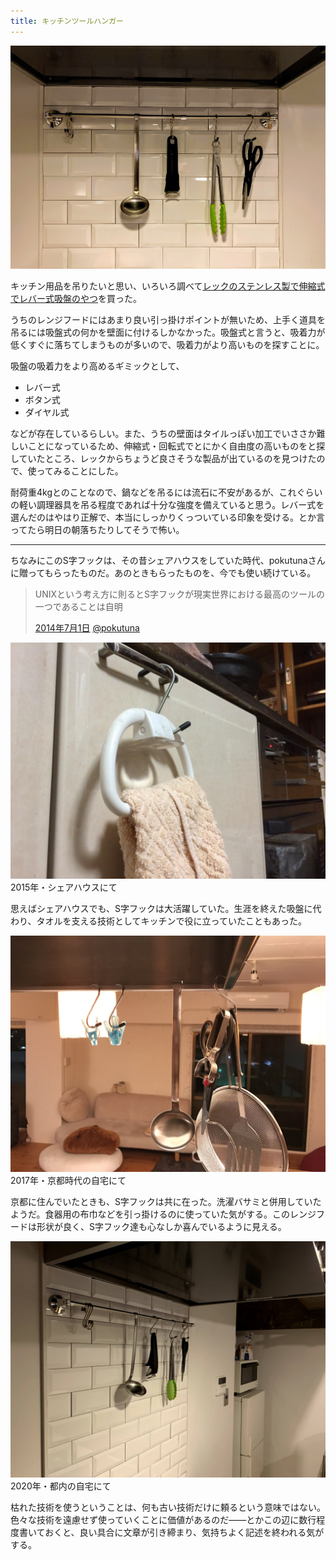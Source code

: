 ```yaml
---
title: キッチンツールハンガー
---
```


![](/images/2020-10-08-kitchen-tool-hanger.jpg)

キッチン用品を吊りたいと思い、いろいろ調べて[レックのステンレス製で伸縮式でレバー式吸盤のやつ](https://www.amazon.co.jp/dp/B073J5NZK2/?tag=r7kamura07-22)を買った。

うちのレンジフードにはあまり良い引っ掛けポイントが無いため、上手く道具を吊るには吸盤式の何かを壁面に付けるしかなかった。吸盤式と言うと、吸着力が低くすぐに落ちてしまうものが多いので、吸着力がより高いものを探すことに。

吸盤の吸着力をより高めるギミックとして、

- レバー式
- ボタン式
- ダイヤル式

などが存在しているらしい。また、うちの壁面はタイルっぽい加工でいささか難しいことになっているため、伸縮式・回転式でとにかく自由度の高いものをと探していたところ、レックからちょうど良さそうな製品が出ているのを見つけたので、使ってみることにした。

耐荷重4kgとのことなので、鍋などを吊るには流石に不安があるが、これぐらいの軽い調理器具を吊る程度であれば十分な強度を備えていると思う。レバー式を選んだのはやはり正解で、本当にしっかりくっついている印象を受ける。とか言ってたら明日の朝落ちたりしてそうで怖い。

---

ちなみにこのS字フックは、その昔シェアハウスをしていた時代、pokutunaさんに贈ってもらったものだ。あのときもらったものを、今でも使い続けている。

> UNIXという考え方に則るとS字フックが現実世界における最高のツールの一つであることは自明
>
> [2014年7月1日](https://twitter.com/pokutuna/status/483630149372362752) [@pokutuna](https://twitter.com/pokutuna)


![](/images/2020-10-08-kitchen-tool-hanger-tqhouse.jpg)
2015年・シェアハウスにて

思えばシェアハウスでも、S字フックは大活躍していた。生涯を終えた吸盤に代わり、タオルを支える技術としてキッチンで役に立っていたこともあった。

![](/images/2020-10-08-kitchen-tool-hanger-kyoto.jpg)
2017年・京都時代の自宅にて

京都に住んでいたときも、S字フックは共に在った。洗濯バサミと併用していたようだ。食器用の布巾などを引っ掛けるのに使っていた気がする。このレンジフードは形状が良く、S字フック達も心なしか喜んでいるように見える。

![](/images/2020-10-08-kitchen-tool-hanger-now.jpg)
2020年・都内の自宅にて

枯れた技術を使うということは、何も古い技術だけに頼るという意味ではない。色々な技術を遠慮せず使っていくことに価値があるのだ――とかこの辺に数行程度書いておくと、良い具合に文章が引き締まり、気持ちよく記述を終われる気がする。
